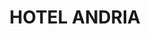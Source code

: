 ---
layout: test
title:  "HOTEL ANDRIA"
coordinates:
  - group1:
        - [1.460056995824671, 42.356378264914326]
        - [1.460267785218684, 42.356469550359989]
        - [1.460297540376235, 42.356479685522871]
        - [1.460371153226575, 42.356490687901548]
        - [1.460459209563735, 42.356493817662269]
        - [1.460476009905921, 42.356435491248291]
        - [1.460482653387732, 42.356409155556769]
        - [1.460516327363203, 42.356412389368252]
        - [1.4605224940884, 42.356390219626469]
        - [1.46053113428449, 42.356358903921347]
        - [1.460542528286803, 42.356360725881061]
        - [1.46052612621513, 42.356237196777286]
        - [1.460505087662171, 42.356210703599494]
        - [1.460405510620685, 42.356177198646961]
        - [1.460194563756358, 42.356132666530812]
        - [1.460141793486012, 42.356262386871101]
        - [1.460056995824671, 42.356378264914326]
---